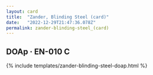 ```yaml
---
layout: card
title:  "Zander, Blinding Steel (card)"
date:   "2022-12-29T21:47:36.078Z"
permalink: zander-blinding-steel_(card)
---
```


## DOAp &middot; EN-010 C

{% include templates/zander-blinding-steel-doap.html %}
